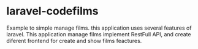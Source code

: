 # laravel-codefilms
Example to simple manage films.
this application uses several features of laravel.
This application manage films implement RestFull API, and create diferent frontend for create and show films feactures.
